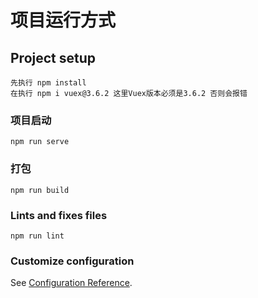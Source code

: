 # 项目运行方式

## Project setup
```
先执行 npm install 
在执行 npm i vuex@3.6.2 这里Vuex版本必须是3.6.2 否则会报错
```

### 项目启动
```
npm run serve
```

### 打包
```
npm run build
```

### Lints and fixes files
```
npm run lint
```

### Customize configuration
See [Configuration Reference](https://cli.vuejs.org/config/).
